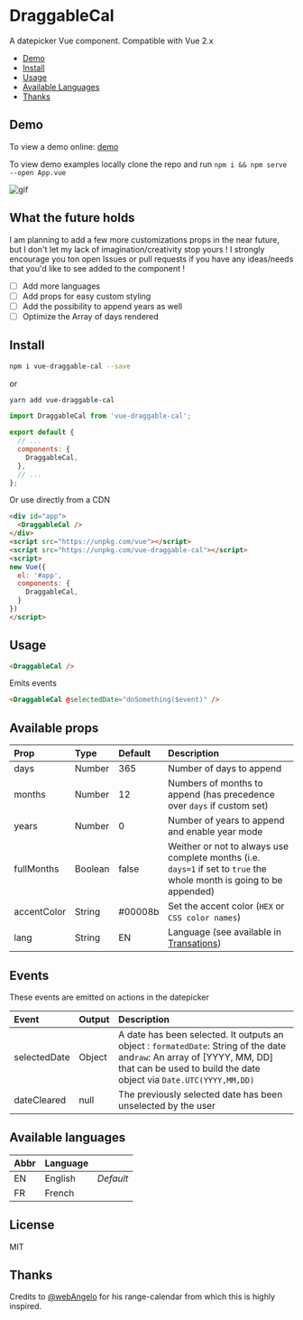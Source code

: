 # DraggableCal

A datepicker Vue component. Compatible with Vue 2.x

- [Demo](#demo)
- [Install](#install)
- [Usage](#usage)
- [Available Languages](#available-languages)
- [Thanks](#thanks)

## Demo

To view a demo online: [demo](https://liloow.github.io/vue-draggableCal/dist/demo)

To view demo examples locally clone the repo and run `npm i && npm serve --open App.vue`

![gif](https://raw.githubusercontent.com/liloow/vue-draggableCal/master/screenshot.gif)

## What the future holds

I am planning to add a few more customizations props in the near future, but I don't let my lack of imagination/creativity stop yours ! I strongly encourage you ton open Issues or pull requests if you have any ideas/needs that you'd like to see added to the component !

- [ ] Add more languages
- [ ] Add props for easy custom styling
- [ ] Add the possibility to append years as well
- [ ] Optimize the Array of days rendered

## Install

```bash
npm i vue-draggable-cal --save
```

or

```bash
yarn add vue-draggable-cal
```

```javascript
import DraggableCal from 'vue-draggable-cal';

export default {
  // ...
  components: {
    DraggableCal,
  },
  // ...
};
```

Or use directly from a CDN

```html
<div id="app">
  <DraggableCal />
</div>
<script src="https://unpkg.com/vue"></script>
<script src="https://unpkg.com/vue-draggable-cal"></script>
<script>
new Vue({
  el: '#app',
  components: {
    DraggableCal,
  }
})
</script>
```

## Usage

```html
<DraggableCal />
```

Emits events

```html
<DraggableCal @selectedDate="doSomething($event)" />
```

## Available props

| Prop        | Type    | Default | Description                                                                                                           |
| :---------- | :------ | :------ | :-------------------------------------------------------------------------------------------------------------------- |
| days        | Number  | 365     | Number of days to append                                                                                              |
| months      | Number  | 12      | Numbers of months to append (has precedence over `days` if custom set)                                                |
| years       | Number  | 0       | Number of years to append and enable year mode                                                                        |
| fullMonths  | Boolean | false   | Weither or not to always use complete months (i.e. `days=1` if set to `true` the whole month is going to be appended) |
| accentColor | String  | #00008b | Set the accent color (`HEX` or `CSS color names`)                                                                     |
| lang        | String  | EN      | Language (see available in [Transations](#Translation))                                                               |

## Events

These events are emitted on actions in the datepicker

| Event        | Output | Description                                                                                                                                                                                   |
| :----------- | :----- | :-------------------------------------------------------------------------------------------------------------------------------------------------------------------------------------------- |
| selectedDate | Object | A date has been selected. It outputs an object : `formatedDate`: String of the date and`raw`: An array of [YYYY, MM, DD] that can be used to build the date object via `Date.UTC(YYYY,MM,DD)` |
| dateCleared  | null   | The previously selected date has been unselected by the user                                                                                                                                  |

## Available languages

| Abbr | Language |           |
| ---- | -------- | --------- |
| EN   | English  | _Default_ |
| FR   | French   |           |

## License

MIT

## Thanks

Credits to [@webAngelo](https://github.com/webangelo) for his range-calendar from which this is highly inspired.
